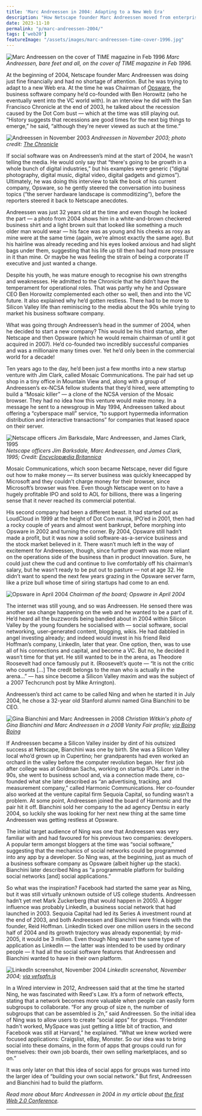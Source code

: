 ```yaml
---
title: 'Marc Andreessen in 2004: Adapting to a New Web Era'
description: "How Netscape founder Marc Andreessen moved from enterprise software to the emerging social software market over 2004, with a new startup called Ning."
date: 2023-11-10
permalink: "p/marc-andreessen-2004/"
tags: ['web20']
featureImage: "/assets/images/marc-andreessen-time-cover-1996.jpg"
---
```

![Marc Andreessen on the cover of TIME magazine in Feb 1996](/assets/images/marc-andreessen-time-cover-1996.jpg)
*Marc Andreessen, bare feet and all, on the cover of TIME magazine in Feb 1996.*

At the beginning of 2004, Netscape founder Marc Andreessen was doing just fine financially and had no shortage of attention. But he was trying to adapt to a new Web era. At the time he was Chairman of [Opsware](https://web.archive.org/web/20040131024546/http://www.opsware.com/), the business software company he’d co-founded with Ben Horowitz (who he eventually went into the VC world with). In an interview he did with the San Francisco Chronicle at the end of 2003, he talked about the recession caused by the Dot Com bust — which at the time was still playing out. “History suggests that recessions are good times for the next big things to emerge,” he said, “although they're never viewed as such at the time.”

![Andreessen in November 2003](/assets/images/1906cfc0-9876-4912-88cb-52981beeefd0_960x630.jpg "Andreessen in November 2003")
*Andreessen in November 2003; photo credit: [The Chronicle](https://www.sfgate.com/business/ontherecord/article/OPSWARE-INC-On-the-record-Marc-Andreessen-2525822.php)*

If social software was on Andreessen’s mind at the start of 2004, he wasn’t telling the media. He would only say that “there's going to be growth in a whole bunch of digital industries,” but his examples were generic (“digital photography, digital music, digital video, digital gadgets and gizmos”). Ultimately, he was doing this interview to talk the book of his current company, Opsware, so he gently steered the conversation into business topics (“the server hardware landscape is commoditizing”), before the reporters steered it back to Netscape anecdotes.

Andreessen was just 32 years old at the time and even though he looked the part — a photo from 2004 shows him in a white-and-brown checkered business shirt and a light brown suit that looked like something a much older man would wear — his face was as young and his cheeks as rosy as mine were at the same time (again, we’re almost exactly the same age). But his hairline was already receding and his eyes looked anxious and had slight bags under them, suggesting that his life up till then had had more pressure in it than mine. Or maybe he was feeling the strain of being a corporate IT executive and just wanted a change.

Despite his youth, he was mature enough to recognise his own strengths and weaknesses. He admitted to the Chronicle that he didn’t have the temperament for operational roles. That was partly why he and Opsware CEO Ben Horowitz complemented each other so well, then and into the VC future. It also explained why he’d gotten restless. There had to be more to Silicon Valley life than reminiscing to the media about the 90s while trying to market his business software company.

What was going through Andreessen’s head in the summer of 2004, when he decided to start a new company? This would be his third startup, after Netscape and then Opsware (which he would remain chairman of until it got acquired in 2007). He’d co-founded two incredibly successful companies and was a millionaire many times over. Yet he’d only been in the commercial world for a decade!

Ten years ago to the day, he’d been just a few months into a new startup venture with Jim Clark, called Mosaic Communications. The pair had set up shop in a tiny office in Mountain View and, along with a group of Andreessen’s ex-NCSA fellow students that they’d hired, were attempting to build a “Mosaic killer” — a clone of the NCSA version of the Mosaic browser. They had no idea how this venture would make money. In a message he sent to a newsgroup in May 1994, Andreessen talked about offering a “cyberspace mall” service, “to support hypermedia information distribution and interactive transactions” for companies that leased space on their server.

![Netscape officers Jim Barksdale, Marc Andreessen, and James Clark, 1995](/assets/images/cffc7ba2-86c3-4b15-ab78-df0b8502877e_442x300.jpg "Netscape officers Jim Barksdale, Marc Andreessen, and James Clark, 1995")
*Netscape officers Jim Barksdale, Marc Andreessen, and James Clark, 1995; Credit: [Encyclopædia Britannica](https://www.britannica.com/topic/Netscape-Communications-Corp)*

Mosaic Communications, which soon became Netscape, never did figure out how to make money — its server business was quickly kneecapped by Microsoft and they couldn’t charge money for their browser, since Microsoft’s browser was free. Even though Netscape went on to have a hugely profitable IPO and sold to AOL for billions, there was a lingering sense that it never reached its commercial potential.

His second company had been a different beast. It had started out as LoudCloud in 1999 at the height of Dot Com mania, IPO’ed in 2001, then had a rocky couple of years and almost went bankrupt, before morphing into Opsware in 2002 and turning the corner. By 2004, Opsware still hadn’t made a profit, but it was now a solid software-as-a-service business and the stock market believed in it. There wasn’t much left in the way of excitement for Andreessen, though, since further growth was more reliant on the operations side of the business than in product innovation. Sure, he could just chew the cud and continue to live comfortably off his chairman’s salary, but he wasn’t ready to be put out to pasture — not at age 32. He didn’t want to spend the next few years grazing in the Opsware server farm, like a prize bull whose time of siring startups had come to an end.

![Opsware in April 2004](/assets/images/8d7992e7-0c53-4d7a-8786-549bc7906a50_1592x714.jpg "Opsware in April 2004")
*Chairman of the board; Opsware in April 2004*

The internet was still young, and so was Andreessen. He sensed there was another sea change happening on the web and he wanted to be a part of it. He’d heard all the buzzwords being bandied about in 2004 within Silicon Valley by the young founders he socialised with — social software, social networking, user-generated content, blogging, wikis. He had dabbled in angel investing already; and indeed would invest in his friend Reid Hoffman’s company, LinkedIn, later that year. One option, then, was to use all of his connections and capital, and become a VC. But no, he decided it wasn’t time for that yet. He still wanted to be in the arena, as Theodore Roosevelt had once famously put it. (Roosevelt’s quote — “It is not the critic who counts \[…\] The credit belongs to the man who is actually in the arena…” — has since become a Silicon Valley maxim and was the subject of a 2007 Techcrunch post by Mike Arrington). 

Andreessen’s third act came to be called Ning and when he started it in July 2004, he chose a 32-year old Stanford alumni named Gina Bianchini to be CEO.

![Gina Bianchini and Marc Andreessen in 2008](/assets/images/ba719df1-9ac5-49bb-995b-fff22ae5b43b_460x586.jpg "Gina Bianchini and Marc Andreessen in 2008")
*Christian Witkin's photo of Gina Bianchini and Marc Andreessen in a 2008 Vanity Fair profile; [via Boing Boing](https://boingboing.net/2008/06/04/evil-genius-photo-of.html)*

If Andreessen became a Silicon Valley insider by dint of his outsized success at Netscape, Bianchini was one by birth. She was a Silicon Valley local who’d grown up in Cupertino; her grandparents had even worked an orchard in the valley before the computer revolution began. Her first job after college was at Goldman Sachs, working on startup IPOs. Later in the 90s, she went to business school and, via a connection made there, co-founded what she later described as “an advertising, tracking, and measurement company,” called Harmonic Communications. Her co-founder also worked at the venture capital firm Sequoia Capital, so funding wasn’t a problem. At some point, Andreessen joined the board of Harmonic and the pair hit it off. Bianchini sold her company to the ad agency Dentsu in early 2004, so luckily she was looking for her next new thing at the same time Andreessen was getting restless at Opsware. 

The initial target audience of Ning was one that Andreessen was very familiar with and had favoured for his previous two companies: developers. A popular term amongst bloggers at the time was “social software,” suggesting that the mechanics of social networks could be programmed into any app by a developer. So Ning was, at the beginning, just as much of a business software company as Opsware (albeit higher up the stack). Bianchini later described Ning as “a programmable platform for building social networks \[and\] social applications.”  

So what was the inspiration? Facebook had started the same year as Ning, but it was still virtually unknown outside of US college students. Andreessen hadn’t yet met Mark Zuckerberg (that would happen in 2005). A bigger influence was probably LinkedIn, a business social network that had launched in 2003. Sequoia Capital had led its Series A investment round at the end of 2003, and both Andreessen and Bianchini were friends with the founder, Reid Hoffman. LinkedIn ticked over one million users in the second half of 2004 and its growth trajectory was already exponential; by mid-2005, it would be 3 million. Even though Ning wasn’t the same type of application as LinkedIn — the latter was intended to be used by ordinary people — it had all the social software features that Andreessen and Bianchini wanted to have in their own platform.

![LinkedIn screenshot, November 2004](/assets/images/aa68b854-ed21-4ce1-beb9-1987ac722d9f_1568x1648.jpg "LinkedIn screenshot, November 2004")
*LinkedIn screenshot, November 2004; [via vefsafn.is](https://vefsafn.is/is/20041102131846/https:/www.linkedin.com/)*

In a Wired interview in 2012, Andreessen said that at the time he started Ning, he was fascinated with Reed's Law. It’s a form of network effects, stating that a network becomes more valuable when people can easily form subgroups to collaborate. “For any group of size n, the number of subgroups that can be assembled is 2n,” said Andreessen. So the initial idea of Ning was to allow users to create “social apps” for groups. “Friendster hadn't worked, MySpace was just getting a little bit of traction, and Facebook was still at Harvard,” he explained. “What we knew worked were focused applications: Craigslist, eBay, Monster. So our idea was to bring social into these domains, in the form of apps that groups could run for themselves: their own job boards, their own selling marketplaces, and so on.” 

It was only later on that this idea of social apps for groups was turned into the larger idea of “building your own social network.” But first, Andreessen and Bianchini had to build the platform.

*Read more about Marc Andreessen in 2004 in my article about [the first Web 2.0 Conference](/p/003-the-first-web-20-conference-2004/).*

* * *